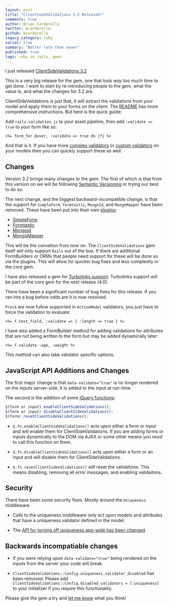 ```yaml
---
layout: post
title: "ClientSideValidations 3.2 Released!"
comments: true
author: Brian Cardarella
twitter: bcardarella
github: bcardarella
legacy_category: ruby
social: true
summary: "Better late than never"
published: true
tags: ruby on rails, gems
---
```


I just released [ClientSideValidations 3.2](https://github.com/bcardarella/client_side_validations)

This is a very big release for the gem, one that took *way* too much
time to get done. I want to start by re-introducing people to the gem,
what the value is, and what the changes for 3.2 are.

ClientSideValidations is just that, it will extract the validations from
your model and apply them to your forms on the client. The
[README](https://github.com/bcardarella/client_side_validations/blob/master/README.md)
has more comprehensive instructions. But here is the quick guide:

Add `rails.validation.js` to your asset pipeline, then add `:validate =>
true` to your form like so:

```erb
<%= form_for @user, :validate => true do |f| %>
```

And that is it. If you have more [complex validators](https://github.com/bcardarella/client_side_validations/blob/master/README.md#conditional-validators) or 
[custom validators](https://github.com/bcardarella/client_side_validations/blob/master/README.md#custom-validators)
on your models then you can quickly support these as well.

## Changes ##

Version 3.2 brings many changes to the gem. The first of which is that
from this version on we will be following [Semantic Versioning](http://semver.org) or trying our best to do so.

The next change, and the biggest backward-incompatible change, is that
the support for `SimpleForm`, `Formtastic`, `Mongoid`, and `MongoMapper`
have been removed. These have been put into their own
[plugins](https://github.com/bcardarella/client_side_validations/wiki/Plugins):

* [SimpleForm](https://github.com/dockyard/client_side_validations-simple_form)
* [Formtastic](https://github.com/dockyard/client_side_validations-formtastic)
* [Mongoid](https://github.com/dockyard/client_side_validations-mongoid)
* [MongoMapper](https://github.com/dockyard/client_side_validations-mongo_mapper)

This will be the convetion from now on. The `ClientSideValidations` gem
itself will only support `Rails` out of the box. If there are additional
FormBuilders or ORMs that people need support for these will be done so
via the plugins. This will allow for quicker bug fixes and less
complexity in the core gem.

I have also released a gem for [Turbolinks support](https://github.com/dockyard/client_side_validations-turbolinks).
Turbolinks support will be part of the core gem for the next release
(4.0).

There have been a significant number of bug fixes for this release. If
you ran into a bug before odds are it is now resolved.

`Proc`s are now fullow supported in `ActiveModel` validators, you just
have to force the validation to evaluate:

```erb
<%= f.text_field, :validate => { :length => true } %>
```

I have also added a FormBuilder method for adding validations for
attributes that are not being written to the form but may be added
dynamically later:

```erb
<%= f.validate :age, :weight %>
```

This method can also take validator specific options.

## JavaScript API Additions and Changes ##

The first major change is that `data-validate="true"` is no longer
rendered on the inputs server-side. It is added to the input at
run-time.

The second is the addition of some [jQuery functions](https://github.com/bcardarella/client_side_validations/blob/master/README.md#enabling-disabling-and-resetting-on-the-client):

```javascript
$(form or input).enableClientSideValidations();
$(form or input).disableClientSideValidations();
$(form).resetClientSideValidations();
```

* `$.fn.enableClientSideValidations()` acts upon either a form or input
  and will enable them for ClientSideValidations. If you are adding
forms or inputs dynamically to the DOM via AJAX or some other means you
*need* to call this function on them.

* `$.fn.disableClientSideValidations()` acts upon either a form or an
  input and will disable them for ClientSideValidations.

* `$.fn.resetClientSideValidations()` will reset the validations. This
  means disabling, removing all error messages, and enabling
validaitons.

## Security ##

There have been some security fixes. Mostly around the `Uniqueness`
middleware.

* Calls to the uniqueness middleware only act upon models and
attributes that have a uniqueness validator defined in the model.

* The [API for turning off uniqueness app-wide has been changed](https://github.com/bcardarella/client_side_validations/blob/master/README.md#security).

## Backwards incompatiable changes ##

* If you were relying upon `data-validate="true"` being rendered on the
  inputs from the server your code will break.

* `ClientSideValidations::Config.uniqueness_validator_disabled` has been
  removed. Please add `ClientSideValidations::Config.disabled_validators
= [:uniqueness]` to your initializer if you require this functionality.

Please give the gem a try and [let me know](http://twitter.com/bcardarella) what you think!
